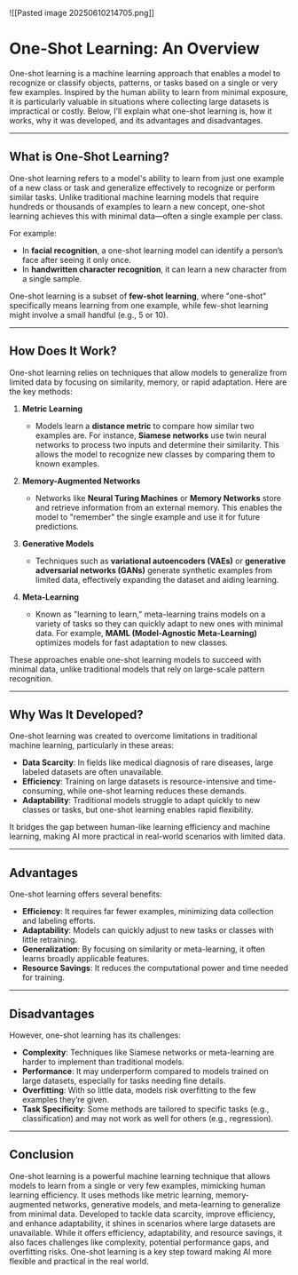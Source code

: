 ![[Pasted image 20250610214705.png]]

# One-Shot Learning: An Overview

One-shot learning is a machine learning approach that enables a model to recognize or classify objects, patterns, or tasks based on a single or very few examples. Inspired by the human ability to learn from minimal exposure, it is particularly valuable in situations where collecting large datasets is impractical or costly. Below, I’ll explain what one-shot learning is, how it works, why it was developed, and its advantages and disadvantages.

---

## What is One-Shot Learning?

One-shot learning refers to a model's ability to learn from just one example of a new class or task and generalize effectively to recognize or perform similar tasks. Unlike traditional machine learning models that require hundreds or thousands of examples to learn a new concept, one-shot learning achieves this with minimal data—often a single example per class.

For example:
- In **facial recognition**, a one-shot learning model can identify a person’s face after seeing it only once.
- In **handwritten character recognition**, it can learn a new character from a single sample.

One-shot learning is a subset of **few-shot learning**, where "one-shot" specifically means learning from one example, while few-shot learning might involve a small handful (e.g., 5 or 10).

---

## How Does It Work?

One-shot learning relies on techniques that allow models to generalize from limited data by focusing on similarity, memory, or rapid adaptation. Here are the key methods:

1. **Metric Learning**  
   - Models learn a **distance metric** to compare how similar two examples are. For instance, **Siamese networks** use twin neural networks to process two inputs and determine their similarity. This allows the model to recognize new classes by comparing them to known examples.

2. **Memory-Augmented Networks**  
   - Networks like **Neural Turing Machines** or **Memory Networks** store and retrieve information from an external memory. This enables the model to "remember" the single example and use it for future predictions.

3. **Generative Models**  
   - Techniques such as **variational autoencoders (VAEs)** or **generative adversarial networks (GANs)** generate synthetic examples from limited data, effectively expanding the dataset and aiding learning.

4. **Meta-Learning**  
   - Known as "learning to learn," meta-learning trains models on a variety of tasks so they can quickly adapt to new ones with minimal data. For example, **MAML (Model-Agnostic Meta-Learning)** optimizes models for fast adaptation to new classes.

These approaches enable one-shot learning models to succeed with minimal data, unlike traditional models that rely on large-scale pattern recognition.

---

## Why Was It Developed?

One-shot learning was created to overcome limitations in traditional machine learning, particularly in these areas:

- **Data Scarcity**: In fields like medical diagnosis of rare diseases, large labeled datasets are often unavailable.
- **Efficiency**: Training on large datasets is resource-intensive and time-consuming, while one-shot learning reduces these demands.
- **Adaptability**: Traditional models struggle to adapt quickly to new classes or tasks, but one-shot learning enables rapid flexibility.

It bridges the gap between human-like learning efficiency and machine learning, making AI more practical in real-world scenarios with limited data.

---

## Advantages

One-shot learning offers several benefits:

- **Efficiency**: It requires far fewer examples, minimizing data collection and labeling efforts.
- **Adaptability**: Models can quickly adjust to new tasks or classes with little retraining.
- **Generalization**: By focusing on similarity or meta-learning, it often learns broadly applicable features.
- **Resource Savings**: It reduces the computational power and time needed for training.

---

## Disadvantages

However, one-shot learning has its challenges:

- **Complexity**: Techniques like Siamese networks or meta-learning are harder to implement than traditional models.
- **Performance**: It may underperform compared to models trained on large datasets, especially for tasks needing fine details.
- **Overfitting**: With so little data, models risk overfitting to the few examples they’re given.
- **Task Specificity**: Some methods are tailored to specific tasks (e.g., classification) and may not work as well for others (e.g., regression).

---

## Conclusion

One-shot learning is a powerful machine learning technique that allows models to learn from a single or very few examples, mimicking human learning efficiency. It uses methods like metric learning, memory-augmented networks, generative models, and meta-learning to generalize from minimal data. Developed to tackle data scarcity, improve efficiency, and enhance adaptability, it shines in scenarios where large datasets are unavailable. While it offers efficiency, adaptability, and resource savings, it also faces challenges like complexity, potential performance gaps, and overfitting risks. One-shot learning is a key step toward making AI more flexible and practical in the real world.   